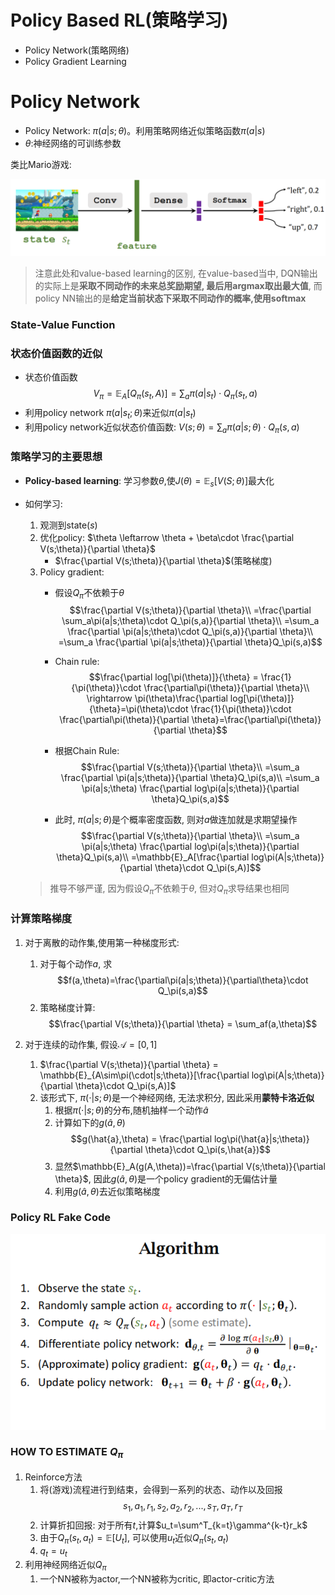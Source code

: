 # Policy Based RL(策略学习)
- Policy Network(策略网络)
- Policy Gradient Learning

# Policy Network

- Policy Network: $\pi(a|s;\theta)$。利用策略网络近似策略函数$\pi(a|s)$
- $\theta$:神经网络的可训练参数

类比Mario游戏: 

![Policy NN Example](./pics/2.1.policy_rl_example.png)

> 注意此处和value-based learning的区别, 在value-based当中, DQN输出的实际上是**采取不同动作的未来总奖励期望, 最后用argmax取出最大值**, 而policy NN输出的是**给定当前状态下采取不同动作的概率,使用softmax**

### **State-Value Function**



### 状态价值函数的近似

- 状态价值函数
$$V_{\pi} = \mathbb{E}_A[Q_{\pi}(s_t,A)]=\sum_a\pi(a|s_t)\cdot Q_\pi(s_t,a)$$
- 利用policy network $\pi(a|s_t;\theta)$来近似$\pi(a|s_t)$
- 利用policy network近似状态价值函数:
    $V(s;\theta) = \sum_a\pi(a|s;\theta)\cdot Q_\pi(s,a)$

### 策略学习的主要思想

- **Policy-based learning**: 学习参数$\theta$,使$J(\theta)=\mathbb{E}_s[V(S;\theta)]$最大化
- 如何学习:
    1. 观测到state($s$)
    2. 优化policy: $\theta \leftarrow \theta + \beta\cdot \frac{\partial V(s;\theta)}{\partial \theta}$
        - $\frac{\partial V(s;\theta)}{\partial \theta}$(策略梯度)
    3. Policy gradient: 
        - 假设$Q_\pi$不依赖于$\theta$
        $$\frac{\partial V(s;\theta)}{\partial \theta}\\
        =\frac{\partial \sum_a\pi(a|s;\theta)\cdot Q_\pi(s,a)}{\partial \theta}\\
        =\sum_a \frac{\partial \pi(a|s;\theta)\cdot Q_\pi(s,a)}{\partial \theta}\\
        =\sum_a \frac{\partial \pi(a|s;\theta)}{\partial \theta}Q_\pi(s,a)$$ 

        - Chain rule:
        $$\frac{\partial log[\pi(\theta)]}{\theta} = \frac{1}{\pi(\theta)}\cdot \frac{\partial\pi(\theta)}{\partial \theta}\\
        \rightarrow \pi(\theta)\frac{\partial log[\pi(\theta)]}{\theta}=\pi(\theta)\cdot \frac{1}{\pi(\theta)}\cdot \frac{\partial\pi(\theta)}{\partial \theta}=\frac{\partial\pi(\theta)}{\partial \theta}$$

        - 根据Chain Rule:
        $$\frac{\partial V(s;\theta)}{\partial \theta}\\
        =\sum_a \frac{\partial \pi(a|s;\theta)}{\partial \theta}Q_\pi(s,a)\\
        =\sum_a \pi(a|s;\theta) \frac{\partial log\pi(a|s;\theta)}{\partial \theta}Q_\pi(s,a)$$

        - 此时, $\pi(a|s;\theta)$是个概率密度函数, 则对$a$做连加就是求期望操作
        $$\frac{\partial V(s;\theta)}{\partial \theta}\\
        =\sum_a \pi(a|s;\theta) \frac{\partial log\pi(a|s;\theta)}{\partial \theta}Q_\pi(s,a)\\
        =\mathbb{E}_A[\frac{\partial log\pi(A|s;\theta)}{\partial \theta}\cdot Q_\pi(s,A)]$$

    >  推导不够严谨, 因为假设$Q_\pi$不依赖于$\theta$, 但对$Q_\pi$求导结果也相同

### 计算策略梯度

1. 对于离散的动作集,使用第一种梯度形式:     
    1. 对于每个动作$a$, 求
    $$f(a,\theta)=\frac{\partial\pi(a|s;\theta)}{\partial\theta}\cdot Q_\pi(s,a)$$
    2. 策略梯度计算: 
    $$\frac{\partial V(s;\theta)}{\partial \theta} = \sum_af(a,\theta)$$

2. 对于连续的动作集, 假设$\mathcal{A}=[0,1]$
   1. $\frac{\partial V(s;\theta)}{\partial \theta} = \mathbb{E}_{A\sim\pi(\cdot|s;\theta)}[\frac{\partial log\pi(A|s;\theta)}{\partial \theta}\cdot Q_\pi(s,A)]$
   2. 该形式下, $\pi(\cdot|s;\theta)$是一个神经网络, 无法求积分, 因此采用**蒙特卡洛近似**
        1. 根据$\pi(\cdot|s;\theta)$的分布,随机抽样一个动作$\hat{a}$
        2. 计算如下的$g(\hat{a},\theta)$
        $$g(\hat{a},\theta) = \frac{\partial log\pi(\hat{a}|s;\theta)}{\partial \theta}\cdot Q_\pi(s,\hat{a})$$
        3. 显然$\mathbb{E}_A(g(A,\theta))=\frac{\partial V(s;\theta)}{\partial \theta}$, 因此$g(\hat{a},\theta)$是一个policy gradient的无偏估计量
        4. 利用$g(\hat{a},\theta)$去近似策略梯度

### Policy RL Fake Code

![Policy RL Fake Code](./pics/2.2.policy_rl_fake_code.png)

### HOW TO ESTIMATE $Q_\pi$

1. Reinforce方法
    1. 将(游戏)流程进行到结束，会得到一系列的状态、动作以及回报
    $$s_1, a_1, r_1, s_2, a_2, r_2,...,s_T, a_T, r_T$$
    2. 计算折扣回报:
    对于所有$t$,计算$u_t=\sum^T_{k=t}\gamma^{k-t}r_k$
    3. 由于$Q_\pi(s_t,a_t)=\mathbb{E}[U_t]$, 可以使用$u_t$近似$Q_\pi(s_t,a_t)$
    4. $q_t=u_t$
2. 利用神经网络近似$Q_\pi$
   1. 一个NN被称为actor,一个NN被称为critic, 即actor-critic方法